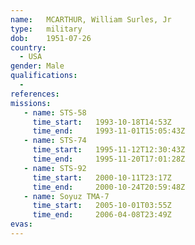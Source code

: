 ```yaml
---
name:	MCARTHUR, William Surles, Jr
type:	military
dob:	1951-07-26
country:
  - USA
gender:	Male
qualifications:
  - 
references:
missions:
   - name: STS-58
     time_start:   1993-10-18T14:53Z
     time_end:     1993-11-01T15:05:43Z
   - name: STS-74
     time_start:   1995-11-12T12:30:43Z
     time_end:     1995-11-20T17:01:28Z
   - name: STS-92
     time_start:   2000-10-11T23:17Z
     time_end:     2000-10-24T20:59:48Z
   - name: Soyuz TMA-7
     time_start:   2005-10-01T03:55Z
     time_end:     2006-04-08T23:49Z
evas:
---
```

